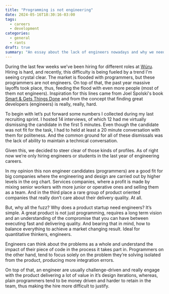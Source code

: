```yaml
---
title: "Programming is not engineering"
date: 2024-05-16T18:30:16-03:00
tags:
  - careers
  - development
categories:
  - general
  - rants
draft: true
summary: "An essay about the lack of engineers nowadays and why we need more of them."
---
```


During the last few weeks we've been hiring for different roles at [Wúru](). Hiring is hard, and recently, this difficulty is being fueled by a trend I'm seeing crystal clear. The market is flooded with programmers, but these programmers are not engineers. On top of that, the past year massive layoffs took place, thus, feeding the flood with even more people (most of them not engineers). Inspiration for this lines came from Joel Spolski's book [Smart & Gets Things Done]() and from the concept that finding great developers (engineers) is really, really, hard.

To begin with let’s put forward some numbers I collected during my last recruiting sprint. I hosted 14 interviews, of which 12 had me virtually dismissing the candidate in the first 5 minutes. Even though the candidate was not fit for the task, I had to held at least a 20 minute conversation with them for politeness. And the common ground for all of these dismissals was the lack of ability to maintain a technical conversation.

Given this, we decided to steer clear of those kinds of profiles. As of right now we’re only hiring engineers or students in the last year of engineering careers.

In my opinion  this non engineer candidates (programmers) are a good fit for big companies where the engineering and design are carried out by higher levels in the org chart. Services companies, where a profit is made by mixing senior workers with more junior or operative ones and selling them as a team. And in the third place a rare group of product oriented companies that really don’t care about their delivery quality. At all.

But, why all the fuzz? Why does a product startup need engineers? It’s simple. A great product is not just programming, requires a long term vision and an understanding of the compromise that you can have between executing fast and delivering quality. And bearing that in mind, how to balance everything to achieve a market changing result. Ideal for quantitative thinkers, engineers.

Engineers can think about the problems as a whole and understand the impact of their piece of code in the process it takes part in. Programmers on the other hand, tend to focus solely on the problem they’re solving isolated from the product, producing more integration errors.

On top of that, an engineer are usually challenge-driven and really engage with the product delivering a lot of value in it’s design iterations, whereas, plain programmers tend to be money driven and harder to retain in the team, thus making the hire more difficult to justify.
